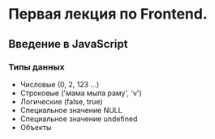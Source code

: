 Первая лекция по Frontend.
==========================

Введение в JavaScript
---------------------

### Типы данных

* Числовые (0, 2, 123 ...) 
* Строковые ('мама мыла раму', 'v')
* Логические (false, true)
* Специальное значение NULL
* Специальное значение undefined
* Объекты
